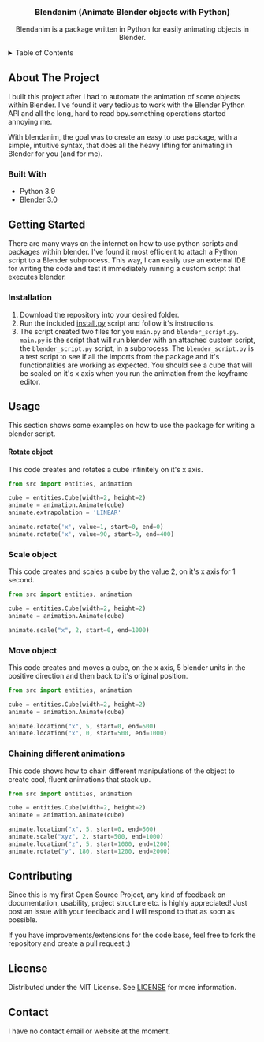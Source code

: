 <!-- Improved compatibility of back to top link: See: https://github.com/othneildrew/Best-README-Template/pull/73 -->
<a name="readme-top"></a>
<!--
*** Thanks for checking out the Best-README-Template. If you have a suggestion
*** that would make this better, please fork the repo and create a pull request
*** or simply open an issue with the tag "enhancement".
*** Don't forget to give the project a star!
*** Thanks again! Now go create something AMAZING! :D
-->



<!-- PROJECT SHIELDS -->
<!--
*** I'm using markdown "reference style" links for readability.
*** Reference links are enclosed in brackets [ ] instead of parentheses ( ).
*** See the bottom of this document for the declaration of the reference variables
*** for contributors-url, forks-url, etc. This is an optional, concise syntax you may use.
*** https://www.markdownguide.org/basic-syntax/#reference-style-links
-->

<!-- PROJECT LOGO -->
<br />
<div align="center">

  <h3 align="center">Blendanim (Animate Blender objects with Python)</h3>

  <p align="center">
    Blendanim is a package written in Python for easily animating objects in Blender.
</div>



<!-- TABLE OF CONTENTS -->
<details>
  <summary>Table of Contents</summary>
  <ol>
    <li>
      <a href="#about-the-project">About The Project</a>
      <ul>
        <li><a href="#built-with">Built With</a></li>
      </ul>
    </li>
    <li>
      <a href="#getting-started">Getting Started</a>
      <ul>
        <li><a href="#installation">Installation</a></li>
      </ul>
    </li>
    <li><a href="#usage">Usage</a></li>
    <li><a href="#roadmap">Roadmap</a></li>
    <li><a href="#contributing">Contributing</a></li>
    <li><a href="#license">License</a></li>
    <li><a href="#contact">Contact</a></li>
    <li><a href="#acknowledgments">Acknowledgments</a></li>
  </ol>
</details>



<!-- ABOUT THE PROJECT -->
## About The Project
I built this project after I had to automate the animation of some objects within Blender.
I've found it very tedious to work with the Blender Python API and all the long, hard to read bpy.something operations
started annoying me.  

With blendanim, the goal was to create an easy to use package, with a simple, intuitive syntax, that does all the
heavy lifting for animating in Blender for you (and for me).

### Built With

* Python 3.9
* [Blender 3.0](https://www.blender.org/download/releases/3-0/)


<!-- GETTING STARTED -->
## Getting Started

There are many ways on the internet on how to use python scripts and packages within blender.
I've found it most efficient to attach a Python script to a Blender subprocess.
This way, I can easily use an external IDE for writing the code and test it immediately running a custom script
that executes blender.

### Installation

1. Download the repository into your desired folder.
2. Run the included [install.py](install.py) script and follow it's instructions.
3. The script created two files for you `main.py` and `blender_script.py`.  
`main.py` is the script that will run blender with an attached custom script, the `blender_script.py` script, in a subprocess.
The `blender_script.py` is a test script to see if all the imports from the package and it's functionalities are working as expected.
You should see a cube that will be scaled on it's x axis when you run the animation from the keyframe editor.

<!-- USAGE EXAMPLES -->
## Usage

This section shows some examples on how to use the package for writing a blender script.

#### Rotate object
This code creates and rotates a cube infinitely on it's x axis. 
```python
from src import entities, animation

cube = entities.Cube(width=2, height=2)
animate = animation.Animate(cube) 
animate.extrapolation = 'LINEAR'

animate.rotate('x', value=1, start=0, end=0)
animate.rotate('x', value=90, start=0, end=400)
```

### Scale object
This code creates and scales a cube by the value 2, on it's x axis for 1 second.

```python
from src import entities, animation

cube = entities.Cube(width=2, height=2)
animate = animation.Animate(cube)

animate.scale("x", 2, start=0, end=1000)
```

### Move object
This code creates and moves a cube, on the x axis, 5 blender units in the positive direction and then back to it's
original position. 

```python
from src import entities, animation

cube = entities.Cube(width=2, height=2)
animate = animation.Animate(cube)

animate.location("x", 5, start=0, end=500)
animate.location("x", 0, start=500, end=1000)
```
### Chaining different animations

This code shows how to chain different manipulations of the object to create cool, fluent animations that stack up.
```python
from src import entities, animation

cube = entities.Cube(width=2, height=2)
animate = animation.Animate(cube)

animate.location("x", 5, start=0, end=500)
animate.scale("xyz", 2, start=500, end=1000)
animate.location("z", 5, start=1000, end=1200)
animate.rotate("y", 180, start=1200, end=2000)
```

<!-- CONTRIBUTING -->
## Contributing

Since this is my first Open Source Project, any kind of feedback on documentation, usability, project structure etc. is highly appreciated!
Just post an issue with your feedback and I will respond to that as soon as possible.

If you have improvements/extensions for the code base, feel free to fork the repository and create a pull request :)
<!-- LICENSE -->
## License

Distributed under the MIT License. See [LICENSE](LICENSE) for more information.

<!-- CONTACT -->
## Contact

I have no contact email or website at the moment.
